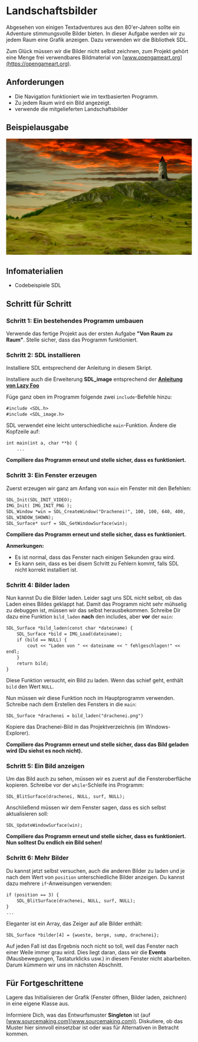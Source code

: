 
# Landschaftsbilder

Abgesehen von einigen Textadventures aus den 80'er-Jahren sollte ein Adventure stimmungsvolle Bilder bieten. In dieser Aufgabe werden wir zu jedem Raum eine Grafik anzeigen. Dazu verwenden wir die Bibliothek SDL.

Zum Glück müssen wir die Bilder nicht selbst zeichnen, zum Projekt gehört eine Menge frei verwendbares Bildmaterial von [www.opengameart.org](https://opengameart.org).

## Anforderungen

* Die Navigation funktioniert wie im textbasierten Programm.
* Zu jedem Raum wird ein Bild angezeigt.
* verwende die mitgelieferten Landschaftsbilder

## Beispielausgabe

![](bilder/turm.png)

## Infomaterialien

* Codebeispiele SDL


## Schritt für Schritt

### Schritt 1: Ein bestehendes Programm umbauen

Verwende das fertige Projekt aus der ersten Aufgabe **"Von Raum zu Raum"**. Stelle sicher, dass das Programm funktioniert. 


### Schritt 2: SDL installieren

Installiere SDL entsprechend der Anleitung in diesem Skript.

Installiere auch die Erweiterung **SDL_image** entsprechend der **[Anleitung von Lazy Foo](http://lazyfoo.net/tutorials/SDL/06_extension_libraries_and_loading_other_image_formats/index.php)**

Füge ganz oben im Programm folgende zwei `include`-Befehle hinzu:

    #include <SDL.h>
    #include <SDL_image.h>

SDL verwendet eine leicht unterschiedliche `main`-Funktion. Ändere die Kopfzeile auf:

    int main(int a, char **b) {
    	...

**Compiliere das Programm erneut und stelle sicher, dass es funktioniert.**


### Schritt 3: Ein Fenster erzeugen

Zuerst erzeugen wir ganz am Anfang von `main` ein Fenster mit den Befehlen:

    SDL_Init(SDL_INIT_VIDEO);
    IMG_Init( IMG_INIT_PNG );
    SDL_Window *win = SDL_CreateWindow("Drachenei!", 100, 100, 640, 400, SDL_WINDOW_SHOWN);
    SDL_Surface* surf = SDL_GetWindowSurface(win);

**Compiliere das Programm erneut und stelle sicher, dass es funktioniert.**

**Anmerkungen:**

* Es ist normal, dass das Fenster nach einigen Sekunden grau wird.
* Es kann sein, dass es bei disem Schritt zu Fehlern kommt, falls SDL nicht korrekt installiert ist. 


### Schritt 4: Bilder laden

Nun kannst Du die Bilder laden. Leider sagt uns SDL nicht selbst, ob das Laden eines Bildes geklappt hat. Damit das Programm nicht sehr mühselig zu debuggen ist, müssen wir das selbst herausbekommen. Schreibe Dir dazu eine Funktion `bild_laden` **nach** den includes, aber **vor** der `main`:

    SDL_Surface *bild_laden(const char *dateiname) {
        SDL_Surface *bild = IMG_Load(dateiname);
        if (bild == NULL) {
            cout << "Laden von " << dateiname << " fehlgeschlagen!" << endl;
        }
        return bild;
    }

Diese Funktion versucht, ein Bild zu laden. Wenn das schief geht, enthält `bild` den Wert `NULL`.

Nun müssen wir diese Funktion noch im Hauptprogramm verwenden. Schreibe nach dem Erstellen des Fensters in die `main`:

    SDL_Surface *drachenei = bild_laden("drachenei.png")

Kopiere das Drachenei-Bild in das Projektverzeichnis (im Windows-Explorer).

**Compiliere das Programm erneut und stelle sicher, dass das Bild geladen wird (Du siehst es noch nicht).**


### Schritt 5: Ein Bild anzeigen

Um das Bild auch zu sehen, müssen wir es zuerst auf die Fensteroberfläche kopieren. Schreibe vor der `while`-Schleife ins Programm:

    SDL_BlitSurface(drachenei, NULL, surf, NULL);

Anschließend müssen wir dem Fenster sagen, dass es sich selbst aktualisieren soll:

    SDL_UpdateWindowSurface(win);

**Compiliere das Programm erneut und stelle sicher, dass es funktioniert. Nun solltest Du endlich ein Bild sehen!**


### Schritt 6: Mehr Bilder

Du kannst jetzt selbst versuchen, auch die anderen Bilder zu laden und je nach dem Wert von `position` unterschiedliche Bilder anzeigen. Du kannst dazu mehrere `if`-Anweisungen verwenden:

    if (position == 3) {
        SDL_BlitSurface(drachenei, NULL, surf, NULL);
    }
    ...

Eleganter ist ein Array, das Zeiger auf alle Bilder enthält:

    SDL_Surface *bilder[4] = {wueste, berge, sump, drachenei};

Auf jeden Fall ist das Ergebnis noch nicht so toll, weil das Fenster nach einer Weile immer grau wird. Dies liegt daran, dass wir die **Events** (Mausbewegungen, Tastaturklicks usw.) in diesem Fenster nicht abarbeiten. Darum kümmern wir uns im nächsten Abschnitt.


## Für Fortgeschrittene

Lagere das Initialisieren der Grafik (Fenster öffnen, Bilder laden, zeichnen) in eine eigene Klasse aus. 

Informiere Dich, was das Entwurfsmuster **Singleton** ist (auf [www.sourcemaking.com](www.sourcemaking.com)). Diskutiere, ob das Muster hier sinnvoll einsetzbar ist oder was für Alternativen in Betracht kommen.
